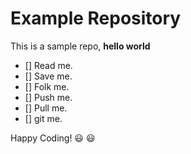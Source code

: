# Example Repository

This is a sample repo, **hello world**

- [] Read me.
- [] Save me.
- [] Folk me.
- [] Push me.
- [] Pull me.
- [] git me.

Happy Coding! :smiley: :smiley: